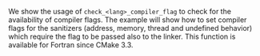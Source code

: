 We show the usage of `check_<lang>_compiler_flag` to check for the availability
of compiler flags. The example will show how to set compiler flags for the
sanitizers (address, memory, thread and undefined behavior) which require the
flag to be passed also to the linker.
This function is available for Fortran since CMake 3.3.
